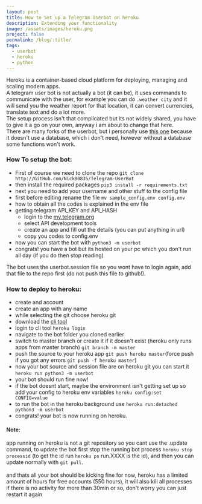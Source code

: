 ```yaml
---
layout: post
title: How to Set up a Telegram Userbot on heroku
description: Extending your functionality
image: /assets/images/heroku.png
project: false
permalink: /blog/:title/
tags:
  - userbot
  - heroku
  - python
---
```


Heroku is a container-based cloud platform for deploying, managing and scaling
modern apps. <br> A telegram user bot is not actually a bot (it can be), it uses
commands to communicate with the user, for example you can do `.weather city`
and it will send you the weather report for that location, it can convert
currencies, translate text and do a lot more. <br> The setup process isn't that
complicated but its not widely shared, you have to give it a go on your own,
anyway i am about to change that here. <br> There are many forks of the userbot,
but i personally use [this one](http://GitHub.com/Nick80835/Telegram-UserBot)
because it doesn't use a database, which i don't need, however without a
database some functions won't work.

### How To setup the bot:

- First of course we need to clone the repo
  `git clone http://GitHub.com/Nick80835/Telegram-UserBot`
- then install the required packages `pip3 install -r requirements.txt`
- next you need to add your username and other stuff to the config file
- first before editing rename the file `mv sample_config.env config.env`
- how to obtain all the codes is explained in the env file
- getting telegram API_KEY and API_HASH
  - login to the [my.telegram.org](https://my.telegram.org)
  - select API development tools
  - create an app and fill out the details (you can put anything in url)
  - copy you codes to config.env
- now you can start the bot with `python3 -m userbot`
- congrats! you have a bot but its hosted on your pc which you don't run all day
  (if you do then stop reading)

The bot uses the userbot.session file so you wont have to login again, add that
file to the repo first (do not push this file to github!).<br>

### How to deploy to heroku:

- create and account
- create an app with any name
- while selecting the git choose heroku git
- download the [cli tool](https://devcenter.heroku.com/articles/heroku-cli)
- login to cli tool `heroku login`
- navigate to the bot folder you cloned earlier
- switch to master branch or create it if it doesn't exist (heroku only runs
  apps from master branch) `git branch -m master`
- push the source to your heroku app `git push heroku master`(force push if you
  got any errors `git push -f heroku master`)
- now your bot source and session file are on heroku git you can start it
  `heroku run python3 -m userbot`
- your bot should run fine now!
- if the bot doesnt start, maybe the environment isn't getting set up so add
  your config to heroku env variables `heroku config:set CONFIG=value`
- to run the bot in the heroku background use
  `heroku run:detached python3 -m userbot`
- congrats! your bot is now running on heroku.

#### Note:

app running on heroku is not a git repository so you cant use the .update
command, to update the bot first stop the running bot process
`heroku stop processid` (to get the id run `heroku ps` run.XXXX is the id), and
then you can update normally with `git pull`. <br> <br> and thats all your bot
should be kicking fine for now, heroku has a limited amount of hours for free
accounts (550 hours), it will also kill all processes if there is no activity
for more than 30min or so, don't worry you can just restart it again
